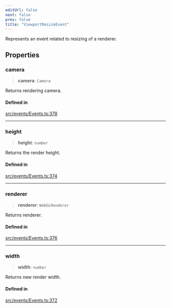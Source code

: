 ```yaml
---
editUrl: false
next: false
prev: false
title: "ViewportResizeEvent"
---
```


Represents an event related to resizing of a renderer.

## Properties

### camera

> **camera**: `Camera`

Returns rendering camera.

#### Defined in

[src/events/Events.ts:378](https://github.com/agargaro/three.ez/blob/b06e30e89a1cb80df2de9df7c48590de59a134ce/src/events/Events.ts#L378)

***

### height

> **height**: `number`

Returns the render height.

#### Defined in

[src/events/Events.ts:374](https://github.com/agargaro/three.ez/blob/b06e30e89a1cb80df2de9df7c48590de59a134ce/src/events/Events.ts#L374)

***

### renderer

> **renderer**: `WebGLRenderer`

Returns renderer.

#### Defined in

[src/events/Events.ts:376](https://github.com/agargaro/three.ez/blob/b06e30e89a1cb80df2de9df7c48590de59a134ce/src/events/Events.ts#L376)

***

### width

> **width**: `number`

Returns new render width.

#### Defined in

[src/events/Events.ts:372](https://github.com/agargaro/three.ez/blob/b06e30e89a1cb80df2de9df7c48590de59a134ce/src/events/Events.ts#L372)
